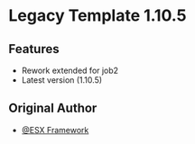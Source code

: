 # Legacy Template 1.10.5

## Features

- Rework extended for job2
- Latest version (1.10.5)
 
## Original Author 

- [@ESX Framework](https://github.com/esx-framework)

